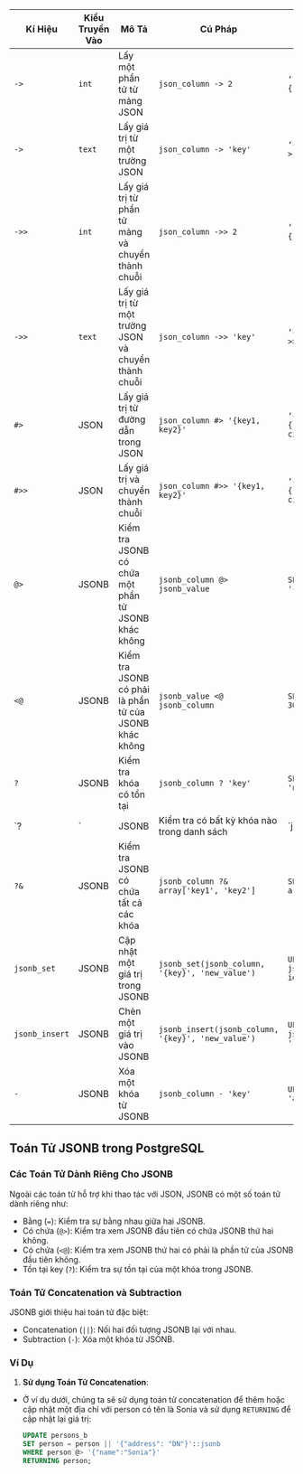 | Kí Hiệu     | Kiểu Truyền Vào | Mô Tả                                    | Cú Pháp                                                        | Ví Dụ                                                       | Kết Quả                  |
|-------------|------------------|------------------------------------------|---------------------------------------------------------------|------------------------------------------------------------|---------------------------|
| `->`        | `int`            | Lấy một phần tử từ mảng JSON           | `json_column -> 2`                                            | `‘[{"a":"test"},{"b":"test1"},{"c":"test2"}]’::json->2`   | `{"c":"test2"}`          |
| `->`        | `text`           | Lấy giá trị từ một trường JSON          | `json_column -> 'key'`                                       | `‘{"name":"John","age":30}’::json->'name'`                | `"John"`                  |
| `->>`       | `int`            | Lấy giá trị từ phần tử mảng và chuyển thành chuỗi | `json_column ->> 2`                                       | `‘[{"a":"test"},{"b":"test1"},{"c":"test2"}]’::json->>2` | `"test2"`                 |
| `->>`       | `text`           | Lấy giá trị từ một trường JSON và chuyển thành chuỗi | `json_column ->> 'key'`                                     | `‘{"name":"John","age":30}’::json->>'age'`               | `30`                      |
| `#>`        | JSON             | Lấy giá trị từ đường dẫn trong JSON     | `json_column #> '{key1, key2}'`                              | `‘{"address":{"city":"Hanoi"}}’::json#>'{address, city}'` | `"Hanoi"`                 |
| `#>>`       | JSON             | Lấy giá trị và chuyển thành chuỗi      | `json_column #>> '{key1, key2}'`                             | `‘{"address":{"city":"Hanoi"}}’::json#>>'{address, city}'` | `"Hanoi"`                 |
| `@>`        | JSONB            | Kiểm tra JSONB có chứa một phần tử JSONB khác không | `jsonb_column @> jsonb_value`                               | `SELECT * FROM example WHERE data @> '{"age": 30}';`     | TRUE hoặc FALSE           |
| `<@`        | JSONB            | Kiểm tra JSONB có phải là phần tử của JSONB khác không | `jsonb_value <@ jsonb_column`                               | `SELECT * FROM example WHERE '{"age": 30}' <@ data;`     | TRUE hoặc FALSE           |
| `?`         | JSONB            | Kiểm tra khóa có tồn tại                | `jsonb_column ? 'key'`                                      | `SELECT * FROM example WHERE data ? 'name';`              | TRUE hoặc FALSE           |
| `?|`        | JSONB            | Kiểm tra có bất kỳ khóa nào trong danh sách | `jsonb_column ?| array['key1', 'key2']`                   | `SELECT * FROM example WHERE data ?| array['name', 'age'];` |
| `?&`        | JSONB            | Kiểm tra JSONB có chứa tất cả các khóa  | `jsonb_column ?& array['key1', 'key2']`                    | `SELECT * FROM example WHERE data ?& array['name', 'age'];` |
| `jsonb_set` | JSONB           | Cập nhật một giá trị trong JSONB        | `jsonb_set(jsonb_column, '{key}', 'new_value')`            | `UPDATE example SET data = jsonb_set(data, '{age}', '31') WHERE id = 1;` |
| `jsonb_insert` | JSONB        | Chèn một giá trị vào JSONB              | `jsonb_insert(jsonb_column, '{key}', 'new_value')`          | `UPDATE example SET data = jsonb_insert(data, '{skills}', '"Python"') WHERE id = 1;` |
| `-`         | JSONB            | Xóa một khóa từ JSONB                   | `jsonb_column - 'key'`                                      | `UPDATE example SET data = data - 'age' WHERE id = 1;`    |

## Toán Tử JSONB trong PostgreSQL

### Các Toán Tử Dành Riêng Cho JSONB

Ngoài các toán tử hỗ trợ khi thao tác với JSON, JSONB có một số toán tử dành riêng như:

- Bằng (`=`): Kiểm tra sự bằng nhau giữa hai JSONB.
- Có chứa (`@>`): Kiểm tra xem JSONB đầu tiên có chứa JSONB thứ hai không.
- Có chứa (`<@`): Kiểm tra xem JSONB thứ hai có phải là phần tử của JSONB đầu tiên không.
- Tồn tại key (`?`): Kiểm tra sự tồn tại của một khóa trong JSONB.

### Toán Tử Concatenation và Subtraction

JSONB giới thiệu hai toán tử đặc biệt:

- Concatenation (`||`): Nối hai đối tượng JSONB lại với nhau.
- Subtraction (`-`): Xóa một khóa từ JSONB.

### Ví Dụ

1. **Sử dụng Toán Tử Concatenation**:
- Ở ví dụ dưới, chúng ta sẽ sử dụng toán tử concatenation để thêm hoặc cập nhật một địa chỉ với person có tên là Sonia và sử dụng `RETURNING` để cập nhật lại giá trị:
   ```sql
   UPDATE persons_b
   SET person = person || '{"address": "DN"}'::jsonb
   WHERE person @> '{"name":"Sonia"}'
   RETURNING person;
   ```
